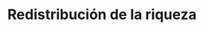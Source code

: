 ---
layout: tagpage
title: "Redistribución de la riqueza"
tag: redistribucion de la riqueza
exclude: true
---